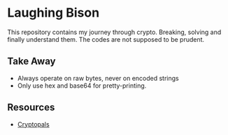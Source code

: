 # Laughing Bison
This repository contains my journey through crypto. Breaking, solving and finally understand them. The codes are not supposed to be prudent.

## Take Away

* Always operate on raw bytes, never on encoded strings
* Only use hex and base64 for pretty-printing.

## Resources

* [Cryptopals](https://cryptopals.com)
